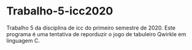 # Trabalho-5-icc2020
Trabalho 5 da disciplina de icc do primeiro semestre de 2020.
Este programa é uma tentativa de reporduzir o jogo de tabuleiro Qwirkle em linguagem C. 
